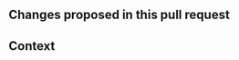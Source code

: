 ## Changes proposed in this pull request

<!--
Provide a succinct description of what this pull request entails.
-->

## Context

<!--
What were you trying to do?
Link issues here -  using `fixes #number`
-->